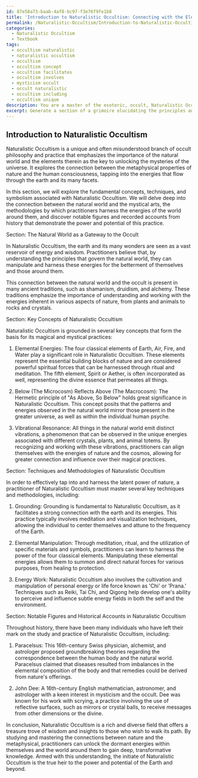 ```yaml
---
id: 87e58a73-baab-4af8-bc97-f3e76f9fe1b8
title: 'Introduction to Naturalistic Occultism: Connecting with the Elemental Forces'
permalink: /Naturalistic-Occultism/Introduction-to-Naturalistic-Occultism-Connecting-with-the-Elemental-Forces/
categories:
  - Naturalistic Occultism
  - Textbook
tags:
  - occultism naturalistic
  - naturalistic occultism
  - occultism
  - occultism concept
  - occultism facilitates
  - occultism involves
  - mysticism occult
  - occult naturalistic
  - occultism including
  - occultism unique
description: You are a master of the esoteric, occult, Naturalistic Occultism and education, you have written many textbooks on the subject in ways that provide students with rich and deep understanding of the subject. You are being asked to write textbook-like sections on a topic and you do it with full context, explainability, and reliability in accuracy to the true facts of the topic at hand, in a textbook style that a student would easily be able to learn from, in a rich, engaging, and contextual way. Always include relevant context (such as formulas and history), related concepts, and in a way that someone can gain deep insights from.
excerpt: Generate a section of a grimoire elucidating the principles and practices of Naturalistic Occultism, focusing on key concepts, techniques, and associated symbolism that an initiate should learn to gain deep insights and understanding. Please discuss the connection between the natural world and occult practices, methodologies for harnessing natural energies, and some notable practitioners or historical accounts in the realm of Naturalistic Occultism.
---
```


## Introduction to Naturalistic Occultism

Naturalistic Occultism is a unique and often misunderstood branch of occult philosophy and practice that emphasizes the importance of the natural world and the elements therein as the key to unlocking the mysteries of the universe. It explores the connection between the metaphysical properties of nature and the human consciousness, tapping into the energies that flow through the earth and its many facets.

In this section, we will explore the fundamental concepts, techniques, and symbolism associated with Naturalistic Occultism. We will delve deep into the connection between the natural world and the mystical arts, the methodologies by which practitioners harness the energies of the world around them, and discover notable figures and recorded accounts from history that demonstrate the power and potential of this practice.

Section: The Natural World as a Gateway to the Occult

In Naturalistic Occultism, the earth and its many wonders are seen as a vast reservoir of energy and wisdom. Practitioners believe that, by understanding the principles that govern the natural world, they can manipulate and harness these energies for the betterment of themselves and those around them.

This connection between the natural world and the occult is present in many ancient traditions, such as shamanism, druidism, and alchemy. These traditions emphasize the importance of understanding and working with the energies inherent in various aspects of nature, from plants and animals to rocks and crystals.

Section: Key Concepts of Naturalistic Occultism

Naturalistic Occultism is grounded in several key concepts that form the basis for its magical and mystical practices:

1. Elemental Energies: The four classical elements of Earth, Air, Fire, and Water play a significant role in Naturalistic Occultism. These elements represent the essential building blocks of nature and are considered powerful spiritual forces that can be harnessed through ritual and meditation. The fifth element, Spirit or Aether, is often incorporated as well, representing the divine essence that permeates all things.

2. Below (The Microcosm) Reflects Above (The Macrocosm): The Hermetic principle of "As Above, So Below" holds great significance in Naturalistic Occultism. This concept posits that the patterns and energies observed in the natural world mirror those present in the greater universe, as well as within the individual human psyche.

3. Vibrational Resonance: All things in the natural world emit distinct vibrations, a phenomenon that can be observed in the unique energies associated with different crystals, plants, and animal totems. By recognizing and working with these vibrations, practitioners can align themselves with the energies of nature and the cosmos, allowing for greater connection and influence over their magical practices.

Section: Techniques and Methodologies of Naturalistic Occultism

In order to effectively tap into and harness the latent power of nature, a practitioner of Naturalistic Occultism must master several key techniques and methodologies, including:

1. Grounding: Grounding is fundamental to Naturalistic Occultism, as it facilitates a strong connection with the earth and its energies. This practice typically involves meditation and visualization techniques, allowing the individual to center themselves and attune to the frequency of the Earth.

2. Elemental Manipulation: Through meditation, ritual, and the utilization of specific materials and symbols, practitioners can learn to harness the power of the four classical elements. Manipulating these elemental energies allows them to summon and direct natural forces for various purposes, from healing to protection.

3. Energy Work: Naturalistic Occultism also involves the cultivation and manipulation of personal energy or life force known as 'Chi' or 'Prana.' Techniques such as Reiki, Tai Chi, and Qigong help develop one's ability to perceive and influence subtle energy fields in both the self and the environment.

Section: Notable Figures and Historical Accounts in Naturalistic Occultism

Throughout history, there have been many individuals who have left their mark on the study and practice of Naturalistic Occultism, including:

1. Paracelsus: This 16th-century Swiss physician, alchemist, and astrologer proposed groundbreaking theories regarding the correspondence between the human body and the natural world. Paracelsus claimed that diseases resulted from imbalances in the elemental composition of the body and that remedies could be derived from nature's offerings.

2. John Dee: A 16th-century English mathematician, astronomer, and astrologer with a keen interest in mysticism and the occult. Dee was known for his work with scrying, a practice involving the use of reflective surfaces, such as mirrors or crystal balls, to receive messages from other dimensions or the divine.

In conclusion, Naturalistic Occultism is a rich and diverse field that offers a treasure trove of wisdom and insights to those who wish to walk its path. By studying and mastering the connections between nature and the metaphysical, practitioners can unlock the dormant energies within themselves and the world around them to gain deep, transformative knowledge. Armed with this understanding, the initiate of Naturalistic Occultism is the true heir to the power and potential of the Earth and beyond.
